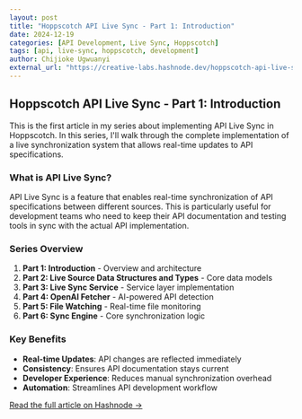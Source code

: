 ```yaml
---
layout: post
title: "Hoppscotch API Live Sync - Part 1: Introduction"
date: 2024-12-19
categories: [API Development, Live Sync, Hoppscotch]
tags: [api, live-sync, hoppscotch, development]
author: Chijioke Ugwuanyi
external_url: "https://creative-labs.hashnode.dev/hoppscotch-api-live-sync"
---
```


## Hoppscotch API Live Sync - Part 1: Introduction

This is the first article in my series about implementing API Live Sync in Hoppscotch. In this series, I'll walk through the complete implementation of a live synchronization system that allows real-time updates to API specifications.

### What is API Live Sync?

API Live Sync is a feature that enables real-time synchronization of API specifications between different sources. This is particularly useful for development teams who need to keep their API documentation and testing tools in sync with the actual API implementation.

### Series Overview

1. **Part 1: Introduction** - Overview and architecture
2. **Part 2: Live Source Data Structures and Types** - Core data models
3. **Part 3: Live Sync Service** - Service layer implementation
4. **Part 4: OpenAI Fetcher** - AI-powered API detection
5. **Part 5: File Watching** - Real-time file monitoring
6. **Part 6: Sync Engine** - Core synchronization logic

### Key Benefits

- **Real-time Updates**: API changes are reflected immediately
- **Consistency**: Ensures API documentation stays current
- **Developer Experience**: Reduces manual synchronization overhead
- **Automation**: Streamlines API development workflow

[Read the full article on Hashnode →](https://creative-labs.hashnode.dev/hoppscotch-api-live-sync)
